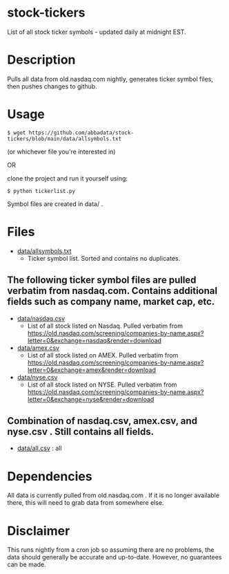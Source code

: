 # stock-tickers
List of all stock ticker symbols - updated daily at midnight EST.

# Description
Pulls all data from old.nasdaq.com nightly, generates ticker symbol files, then pushes changes to github.

# Usage
    $ wget https://github.com/abbadata/stock-tickers/blob/main/data/allsymbols.txt
(or whichever file you're interested in)

OR

clone the project and run it yourself using:
```
$ python tickerlist.py
```
Symbol files are created in data/ .

# Files
- [data/allsymbols.txt](https://github.com/abbadata/stock-tickers/blob/main/data/allsymbols.txt)
  - Ticker symbol list. Sorted and contains no duplicates.

## The following ticker symbol files are pulled verbatim from nasdaq.com. Contains additional fields such as company name, market cap, etc.
- [data/nasdaq.csv](https://github.com/abbadata/stock-tickers/blob/main/data/nasdaq.csv)
  - List of all stock listed on Nasdaq. Pulled verbatim from https://old.nasdaq.com/screening/companies-by-name.aspx?letter=0&exchange=nasdaq&render=download
- [data/amex.csv](https://github.com/abbadata/stock-tickers/blob/main/data/amex.csv)
  - List of all stock listed on AMEX. Pulled verbatim from https://old.nasdaq.com/screening/companies-by-name.aspx?letter=0&exchange=amex&render=download
- [data/nyse.csv](https://github.com/abbadata/stock-tickers/blob/main/data/nyse.csv)
  - List of all stock listed on NYSE. Pulled verbatim from https://old.nasdaq.com/screening/companies-by-name.aspx?letter=0&exchange=nyse&render=download

## Combination of nasdaq.csv, amex.csv, and nyse.csv . Still contains all fields.
- [data/all.csv](https://github.com/abbadata/stock-tickers/blob/main/data/all.csv) : all 

# Dependencies
All data is currently pulled from old.nasdaq.com . If it is no longer available there, this will need to grab data from somewhere else.

# Disclaimer
This runs nightly from a cron job so assuming there are no problems, the data should generally be accurate and up-to-date. However, no guarantees can be made.

